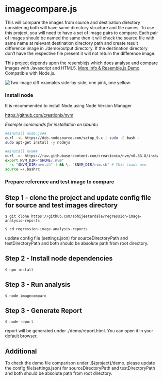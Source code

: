 imagecompare.js
==========
This will compare the images from source and destination directory considering both will have same directory structure and file names. To use this project, you will need to have a set of image pairs to compare. Each pair of images should be named the same then it will check the source file with same name at relevant destination directory path and create result difference image in ./demo/output directory. If the destination directory don’t have the respective file present it will not return the difference image.

This project depends upon the resemblejs which does analyse and compare images with Javascript and HTML5. [More info & Resemble.js Demo](http://huddle.github.com/Resemble.js/). Compatible with Node.js.

![Two image diff examples side-by-side, one pink, one yellow.](https://raw.github.com/Huddle/Resemble.js/master/demoassets/readmeimage.jpg "Visual image comparison")


### Install node

It is recommended to install Node using Node Version Manager

https://github.com/creationix/nvm

*Example commands for installation on Ubuntu*

``` bash
##Install node.js##
curl -sL https://deb.nodesource.com/setup_9.x | sudo -E bash -
sudo apt-get install -y nodejs

##Install nvm##
curl -o- https://raw.githubusercontent.com/creationix/nvm/v0.33.8/install.sh | bash
export NVM_DIR="$HOME/.nvm"
[ -s "$NVM_DIR/nvm.sh" ] && \. "$NVM_DIR/nvm.sh" # This loads nvm
source ~/.bashrc

```

### Prepare reference and test image to compare

## Step 1 - clone the project and update config file for source and test images directory
```$ git clone https://github.com/abhijeetardale/regression-image-analysis-reports```

```$ cd regression-image-analysis-reports```

update config file (settings.json) for sourceDirectoryPath and testDirectoryPath and both should be absolute path from root directory.

## Step 2 - Install node dependencies

```$ npm install```

## Step 3 - Run analysis 

```$ node imagecompare```

## Step 3 - Generate Report 

```$ node report```

report will be generated under ./demo/report.html. You can open it in your default browser.

## Additional

To check the demo file comparison under .${project}/demo, please update the config file(settings.json) for sourceDirectoryPath and testDirectoryPath  and both should be absolute path from root directory.
